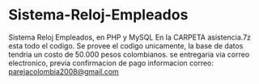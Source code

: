 # Sistema-Reloj-Empleados
Sistema Reloj Empleados, en PHP y MySQL
En la CARPETA asistencia.7z esta todo el codigo.
Se provee el codigo unicamente, la base de datos tendria un costo de 50.000 pesos colombianos.
se entregaria via correo electronico, previa confirmacion de pago
informacion correo: parejacolombia2008@gmail.com
